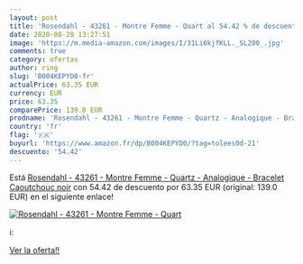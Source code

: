 ```yaml
---
layout: post
title: 'Rosendahl - 43261 - Montre Femme - Quart al 54.42 % de descuento'
date: 2020-08-20 13:27:51
image: 'https://m.media-amazon.com/images/I/31Li6kjfKLL._SL200_.jpg'
comments: true
category: ofertas
author: ring
slug: 'B004KEPYD0-fr'
actualPrice: 63.35 EUR
currency: EUR
price: 63.35
comparePrice: 139.0 EUR
prodname: 'Rosendahl - 43261 - Montre Femme - Quartz - Analogique - Bracelet Caoutchouc noir'
country: 'fr'
flag: '🇫🇷'
buyurl: 'https://www.amazon.fr/dp/B004KEPYD0/?tag=tolees0d-21'
descuento: '54.42'
---
```


Está [Rosendahl - 43261 - Montre Femme - Quartz - Analogique - Bracelet Caoutchouc noir](https://www.amazon.fr/dp/B004KEPYD0/?tag=tolees0d-21) con 54.42 de descuento por 63.35 EUR (original: 139.0 EUR) en el siguiente enlace!

[![Rosendahl - 43261 - Montre Femme - Quart](https://m.media-amazon.com/images/I/31Li6kjfKLL._SL200_.jpg)](https://www.amazon.fr/dp/B004KEPYD0/?tag=tolees0d-21)

ℹ️:


[Ver la oferta!!](https://www.amazon.fr/dp/B004KEPYD0/?tag=tolees0d-21)
